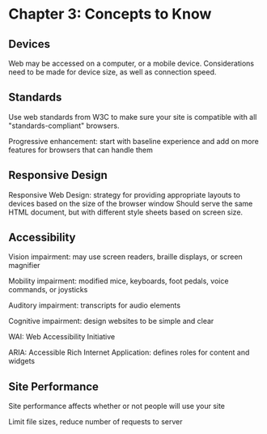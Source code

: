 # Chapter 3: Concepts to Know

## Devices

Web may be accessed on a computer, or a mobile device. Considerations need to be made for device size, as well as connection speed.

## Standards

Use web standards from W3C to make sure your site is compatible with all "standards-compliant" browsers.

Progressive enhancement: start with baseline experience and add on more features for browsers that can handle them

## Responsive Design

Responsive Web Design: strategy for providing appropriate layouts to devices based on the size of the browser window
Should serve the same HTML document, but with different style sheets based on screen size.

## Accessibility

Vision impairment: may use screen readers, braille displays, or screen magnifier

Mobility impairment: modified mice, keyboards, foot pedals, voice commands, or joysticks

Auditory impairment: transcripts for audio elements

Cognitive impairment: design websites to be simple and clear

WAI: Web Accessibility Initiative

ARIA: Accessible Rich Internet Application: defines roles for content and widgets

## Site Performance

Site performance affects whether or not people will use your site

Limit file sizes, reduce number of requests to server